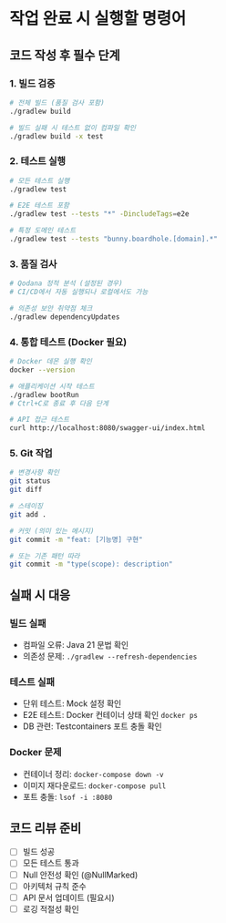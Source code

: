 # 작업 완료 시 실행할 명령어

## 코드 작성 후 필수 단계

### 1. 빌드 검증
```bash
# 전체 빌드 (품질 검사 포함)
./gradlew build

# 빌드 실패 시 테스트 없이 컴파일 확인
./gradlew build -x test
```

### 2. 테스트 실행
```bash
# 모든 테스트 실행
./gradlew test

# E2E 테스트 포함
./gradlew test --tests "*" -DincludeTags=e2e

# 특정 도메인 테스트
./gradlew test --tests "bunny.boardhole.[domain].*"
```

### 3. 품질 검사
```bash
# Qodana 정적 분석 (설정된 경우)
# CI/CD에서 자동 실행되나 로컬에서도 가능

# 의존성 보안 취약점 체크
./gradlew dependencyUpdates
```

### 4. 통합 테스트 (Docker 필요)
```bash
# Docker 데몬 실행 확인
docker --version

# 애플리케이션 시작 테스트
./gradlew bootRun
# Ctrl+C로 종료 후 다음 단계

# API 접근 테스트
curl http://localhost:8080/swagger-ui/index.html
```

### 5. Git 작업
```bash
# 변경사항 확인
git status
git diff

# 스테이징
git add .

# 커밋 (의미 있는 메시지)
git commit -m "feat: [기능명] 구현"

# 또는 기존 패턴 따라
git commit -m "type(scope): description"
```

## 실패 시 대응

### 빌드 실패
- 컴파일 오류: Java 21 문법 확인
- 의존성 문제: `./gradlew --refresh-dependencies`

### 테스트 실패
- 단위 테스트: Mock 설정 확인
- E2E 테스트: Docker 컨테이너 상태 확인 `docker ps`
- DB 관련: Testcontainers 포트 충돌 확인

### Docker 문제
- 컨테이너 정리: `docker-compose down -v`
- 이미지 재다운로드: `docker-compose pull`
- 포트 충돌: `lsof -i :8080`

## 코드 리뷰 준비
- [ ] 빌드 성공
- [ ] 모든 테스트 통과  
- [ ] Null 안전성 확인 (@NullMarked)
- [ ] 아키텍처 규칙 준수
- [ ] API 문서 업데이트 (필요시)
- [ ] 로깅 적절성 확인